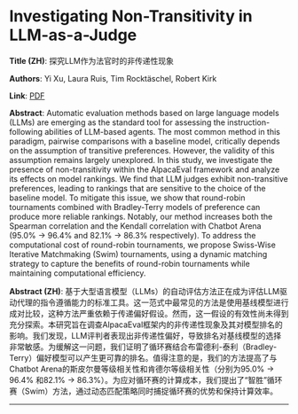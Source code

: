 # Investigating Non-Transitivity in LLM-as-a-Judge 

**Title (ZH)**: 探究LLM作为法官时的非传递性现象 

**Authors**: Yi Xu, Laura Ruis, Tim Rocktäschel, Robert Kirk  

**Link**: [PDF](https://arxiv.org/pdf/2502.14074)  

**Abstract**: Automatic evaluation methods based on large language models (LLMs) are emerging as the standard tool for assessing the instruction-following abilities of LLM-based agents. The most common method in this paradigm, pairwise comparisons with a baseline model, critically depends on the assumption of transitive preferences. However, the validity of this assumption remains largely unexplored. In this study, we investigate the presence of non-transitivity within the AlpacaEval framework and analyze its effects on model rankings. We find that LLM judges exhibit non-transitive preferences, leading to rankings that are sensitive to the choice of the baseline model. To mitigate this issue, we show that round-robin tournaments combined with Bradley-Terry models of preference can produce more reliable rankings. Notably, our method increases both the Spearman correlation and the Kendall correlation with Chatbot Arena (95.0% -> 96.4% and 82.1% -> 86.3% respectively). To address the computational cost of round-robin tournaments, we propose Swiss-Wise Iterative Matchmaking (Swim) tournaments, using a dynamic matching strategy to capture the benefits of round-robin tournaments while maintaining computational efficiency. 

**Abstract (ZH)**: 基于大型语言模型（LLMs）的自动评估方法正在成为评估LLM驱动代理的指令遵循能力的标准工具。这一范式中最常见的方法是使用基线模型进行成对比较，这种方法严重依赖于传递偏好假设。然而，这一假设的有效性尚未得到充分探索。本研究旨在调查AlpacaEval框架内的非传递性现象及其对模型排名的影响。我们发现，LLM评判者表现出非传递性偏好，导致排名对基线模型的选择非常敏感。为缓解这一问题，我们证明了循环赛结合布雷德利-泰利（Bradley-Terry）偏好模型可以产生更可靠的排名。值得注意的是，我们的方法提高了与Chatbot Arena的斯皮尔曼等级相关性和肯德尔等级相关性（分别为95.0% -> 96.4% 和82.1% -> 86.3%）。为应对循环赛的计算成本，我们提出了“智胜”循环赛（Swim）方法，通过动态匹配策略同时捕捉循环赛的优势和保持计算效率。 

---
